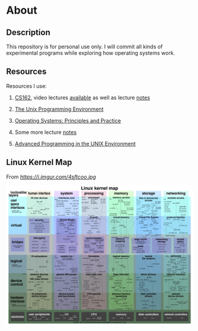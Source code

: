 # About

## Description

This repository is for personal use only. I will commit all kinds of experimental programs while exploring how operating systems work.

## Resources

Resources I use:

1. [CS162](https://cs162.eecs.berkeley.edu/), video lectures [available](https://archive.org/details/ucberkeley-webcast-PL-XXv-cvA_iBDyz-ba4yDskqMDY6A1w_c) as well as lecture [notes](https://inst.eecs.berkeley.edu/~cs162/sp15/)

2. [The Unix Programming Environment](https://www.amazon.com/Unix-Programming-Environment-Prentice-Hall-Software/dp/013937681X/ref=sr_1_1?ie=UTF8&qid=1531788041&sr=8-1&keywords=the+unix+programming+environment)

3. [Operating Systems: Principles and Practice](https://www.amazon.com/Operating-Systems-Principles-Thomas-Anderson/dp/0985673524/ref=sr_1_4?ie=UTF8&qid=1531788085&sr=8-4&keywords=operating+systems)

4. Some more lecture [notes](https://www.cs.uic.edu/~jbell/CourseNotes/OperatingSystems/)

5. [Advanced Programming in the UNIX Environment](https://www.amazon.com/Advanced-Programming-UNIX-Environment-3rd/dp/0321637739)

## Linux Kernel Map

From *https://i.imgur.com/4sftcoo.jpg*

![](resources/linux_kernel_map.jpg)

